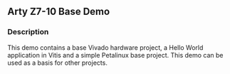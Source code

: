 ## Arty Z7-10 Base Demo

### Description

This demo contains a base Vivado hardware project, a Hello World application in Vitis and a simple Petalinux base project. 
This demo can be used as a basis for other projects.
